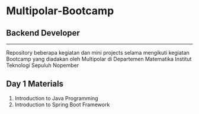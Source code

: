 # Multipolar-Bootcamp
## Backend Developer
---

Repository beberapa kegiatan dan mini projects selama mengikuti kegiatan Bootcamp yang diadakan oleh Multipolar di Departemen Matematika Institut Teknologi Sepuluh Nopember

## Day 1 Materials
1. Introduction to Java Programming
2. Introduction to Spring Boot Framework
